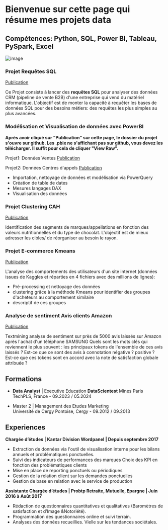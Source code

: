 # Bienvenue sur cette page qui résume mes projets data

## Compétences: Python, SQL, Power BI, Tableau, PySpark, Excel 
  ![image](https://github.com/Mich-colab/PortfolioMichele/assets/149393932/bad76229-0755-43dd-931d-bb6615f6f619)

### Projet Requêtes SQL
[Publication](https://github.com/Mich-colab/Projets-Michele/blob/main/SQL/Projet_Requ%C3%AAtes_SQL.ipynb)

Ce Projet consiste à lancer des **requêtes SQL** pour analyser des données CRM (pipeline de vente B2B) d'une entreprise qui vend du matériel informatique. 
L'objectif est de monter la capacité à requêter les bases de données SQL pour des besoins métiers: des requêtes les plus simples au plus avancées.

### Modélisation et Visualisation de données avec PowerBI

**Après avoir cliqué sur "Publication" sur cette page, le dossier du projet s'ouvre sur github. Les .pbix ne s'affichant pas sur github, vous devez les télécharger. Il suffit pour cela de cliquer "View Raw".**

Projet1: Données Ventes
[Publication](https://github.com/Mich-colab/Projets-Michele/blob/main/Power_BI/Projet%20PowerBI%20Analyse%20de%20donn%C3%A9es%20Ventes.pbix)

Projet2: Données Centres d'appels
[Publication](https://github.com/Mich-colab/Projets-Michele/blob/main/Power_BI/Projet%20PowerBI%20Analyse%20donn%C3%A9es%20Centre%20d'appels.pbix)

- Importation, nettoyage de données et modélisation via PowerQuery 
- Création de table de dates
- Mesures langages DAX
- Visualisation des données

### Projet Clustering CAH
[Publication](https://github.com/Mich-colab/Projets-Michele/blob/main/Maching_Learning/Projet%20clustering%20CAH%20Chocolats.ipynb)

Identification des segments de marques/appellations en fonction des valeurs nutritionnelles et du type de chocolat.
L'objectif est de mieux adresser les cibles/ de réorganiser au besoin le rayon.

### Projet E-commerce Kmeans
[Publication](https://github.com/Mich-colab/Projets-Michele/blob/main/Maching_Learning/Analyses%20donn%C3%A9es%20et%20clustering%20Kmeans.ipynb)

L'analyse des comportements des utilisateurs d'un site internet (données issues de Kaggles et réparties en 4 fichiers avec des millions de lignes):
  - Pré-processing et nettoyage des données
  - clustering grâce à la méthode Kmeans pour identifier des groupes d'acheteurs au comportement similaire
  - descriptif de ces groupes

### Analyse de sentiment Avis clients Amazon
[Publication](https://github.com/Mich-colab/Projets-Michele/blob/main/TextMining/Text%20Mining_Avis%20sur%20Amazon.ipynb) 

Textmining analyse de sentiment sur près de 5000 avis laissés sur Amazon après l'achat d'un téléphone SAMSUNG
Quels sont les mots clés qui reviennent le plus souvent : les principaux tokens de l'ensemble de ces avis laissés ?
Est-ce que ce sont des avis à connotation négative ? positive ?
Est-ce que ces tokens sont en accord avec la note de satisfaction globale attribuée ?


## Formations
- **Data Analyst** | Executive Education **DataScientest** 
  Mines Paris TechPLS, France - 09.2023 / 05.2024
  							       		
- Master 2 | Management des Etudes Marketing 			        		
  Université de Cergy Pontoise, Cergy - 09.2012 / 09.2013

## Experiences
**Chargée d’études | Kantar Division Wordpanel | Depuis septembre 2017**
- Extraction de données via l'outil de visualisation interne pour les bilans annuels et problématiques ponctuelles.  
- Suivi des indicateurs de performances des marques
  Choix des KPI en fonction des problématiques clients
- Mise en place de reporting ponctuels ou périodiques
- Gestion de la relation client sur les demandes ponctuelles
- Gestion de base en relation avec le service de production

**Assistante Chargée d’études | Probtp Retraite, Mutuelle, Epargne | Juin 2016 à Août 2017**
- Rédaction de questionnaires quantitatives et qualitatives
  (Baromètres de satisfaction et d’Image &Notoriété).
- Programmation des questionnaires online et suivi terrain.
- Analyses des données recueillies. Vielle sur les tendances sociétales.

